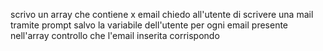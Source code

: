 scrivo un array che contiene x email
chiedo all'utente di scrivere una mail tramite prompt
salvo la variabile dell'utente
per ogni email presente nell'array controllo che l'email inserita corrispondo